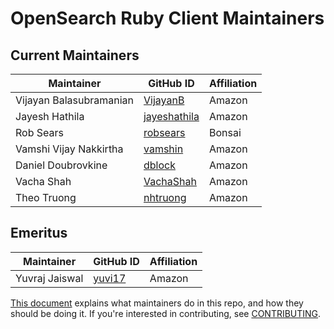 # OpenSearch Ruby Client Maintainers

## Current Maintainers

| Maintainer              | GitHub ID                                       | Affiliation |
|-------------------------|-------------------------------------------------|-------------|
| Vijayan Balasubramanian | [VijayanB](https://github.com/VijayanB)         | Amazon      |
| Jayesh Hathila          | [jayeshathila](https://github.com/jayeshathila) | Amazon      |
| Rob Sears               | [robsears](https://github.com/robsears)         | Bonsai      |
| Vamshi Vijay Nakkirtha  | [vamshin](https://github.com/vamshin)           | Amazon      |
| Daniel Doubrovkine      | [dblock](https://github.com/dblock)             | Amazon      |
| Vacha Shah              | [VachaShah](https://github.com/VachaShah)       | Amazon      |
| Theo Truong             | [nhtruong](https://github.com/nhtruong)         | Amazon      |

## Emeritus

| Maintainer              | GitHub ID                                       | Affiliation |
|-------------------------|-------------------------------------------------|-------------|
| Yuvraj Jaiswal          | [yuvi17](https://github.com/yuvi17)             | Amazon      |

[This document](https://github.com/opensearch-project/.github/blob/main/MAINTAINERS.md)
explains what maintainers do in this repo, and how they should be doing it.
If you're interested in contributing, see [CONTRIBUTING](CONTRIBUTING.md).
